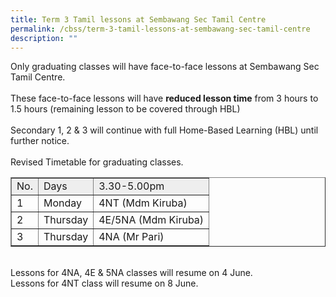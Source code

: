 ```yaml
---
title: Term 3 Tamil lessons at Sembawang Sec Tamil Centre
permalink: /cbss/term-3-tamil-lessons-at-sembawang-sec-tamil-centre
description: ""
---
```

<p>Only graduating classes will have face-to-face lessons at Sembawang Sec Tamil Centre.<br /><br />These face-to-face lessons will have&nbsp;<strong>reduced lesson time</strong>&nbsp;from 3 hours to 1.5 hours (remaining lesson to be covered through HBL)<br /><br />Secondary 1, 2 &amp; 3 will continue with full Home-Based Learning (HBL) until further notice.<br /><br />Revised Timetable for graduating classes.</p>
<table border="1" cellspacing="0" cellpadding="0">
<tbody>
<tr bgcolor="#EEEEEE">
<td>No.</td>
<td>Days</td>
<td>3.30-5.00pm</td>
</tr>
<tr>
<td>1</td>
<td>Monday</td>
<td>4NT (Mdm Kiruba)</td>
</tr>
<tr>
<td>2</td>
<td>Thursday</td>
<td>4E/5NA (Mdm Kiruba)</td>
</tr>
<tr>
<td>3</td>
<td>Thursday</td>
<td>4NA (Mr Pari)</td>
</tr>
</tbody>
</table>
<p><br />Lessons for 4NA, 4E &amp; 5NA classes will resume on 4 June.<br />Lessons for 4NT class will resume on 8 June.</p>